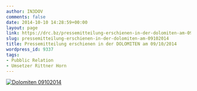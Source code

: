 ```yaml
---
author: IN3DOV
comments: false
date: 2014-10-10 14:28:59+00:00
layout: page
link: https://drc.bz/pressemitteilung-erschienen-in-der-dolomiten-am-09102014/
slug: pressemitteilung-erschienen-in-der-dolomiten-am-09102014
title: Pressemitteilung erschienen in der DOLOMITEN am 09/10/2014
wordpress_id: 9337
tags:
- Pubblic Relation
- Umsetzer Rittner Horn
---
```


[![Dolomiten 09102014](https://drc.bz/wp-content/uploads/2014/10/Dolomiten-091020142.jpg)](https://drc.bz/wp-content/uploads/2014/10/Dolomiten-091020142.jpg)
